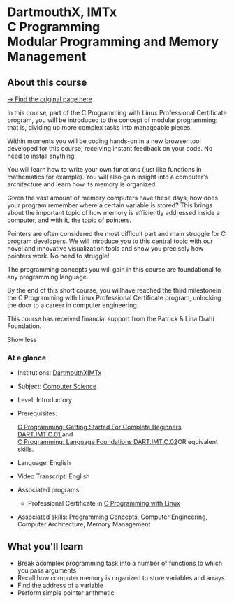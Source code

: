 DartmouthX, IMTx   
C Programming   
Modular Programming and Memory Management
==

## About this course

[-> Find the original page here](https://www.edx.org/learn/c-programming/dartmouth-college-c-programming-modular-programming-and-memory-management#about-this-course)

In this course, part of the C Programming with Linux Professional Certificate program, you will be introduced to the concept of modular programming: that is, dividing up more complex tasks into manageable pieces.

Within moments you will be coding hands-on in a new browser tool developed for this course, receiving instant feedback on your code. No need to install anything!

You will learn how to write your own functions (just like functions in mathematics for example). You will also gain insight into a computer's architecture and learn how its memory is organized.

Given the vast amount of memory computers have these days, how does your program remember where a certain variable is stored? This brings about the important topic of how memory is efficiently addressed inside a computer, and with it, the topic of pointers.

Pointers are often considered the most difficult part and main struggle for C program developers. We will introduce you to this central topic with our novel and innovative visualization tools and show you precisely how pointers work. No need to struggle!

The programming concepts you will gain in this course are foundational to any programming language.

By the end of this short course, you willhave reached the third milestonein the C Programming with Linux Professional Certificate program, unlocking the door to a career in computer engineering.

This course has received financial support from the Patrick & Lina Drahi Foundation.

Show less

### At a glance

-   Institutions: [DartmouthX](https://www.edx.org/school/dartmouthx)[IMTx](https://www.edx.org/school/imtx)
-   Subject: [Computer Science](https://www.edx.org/learn/computer-programming)
-   Level: Introductory
-   Prerequisites:

    [C Programming: Getting Started For Complete Beginners DART.IMT.C.01 ](https://www.edx.org/course/c-programming-getting-started)and\
    [C Programming: Language Foundations DART.IMT.C.02](https://www.edx.org/course/c-programming-language-foundations)OR equivalent skills.

-   Language: English
-   Video Transcript: English
-   Associated programs:
    -   Professional Certificate in [C Programming with Linux](https://www.edx.org/certificates/professional-certificate/dartmouth-imtx-c-programming-with-linux)
-   Associated skills: Programming Concepts, Computer Engineering, Computer Architecture, Memory Management

## What you'll learn

-   Break acomplex programming task into a number of functions to which you pass arguments
-   Recall how computer memory is organized to store variables and arrays
-   Find the address of a variable
-   Perform simple pointer arithmetic